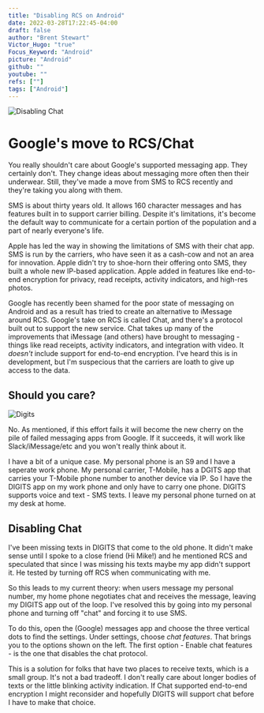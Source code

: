 ```yaml
---
title: "Disabling RCS on Android"
date: 2022-03-28T17:22:45-04:00
draft: false
author: "Brent Stewart"
Victor_Hugo: "true"
Focus_Keyword: "Android"
picture: "Android"
github: ""
youtube: ""
refs: [""]
tags: ["Android"]
---
```

![Disabling Chat](/disable_chat.jpg#floatsmallright)
# Google's move to RCS/Chat
You really shouldn't care about Google's supported messaging app.  They certainly don't.  They change ideas about messaging more often then their underwear.  Still, they've made a move from SMS to RCS recently and they're taking you along with them.

SMS is about thirty years old.  It allows 160 character messages and has features built in to support carrier billing.  Despite it's limitations, it's become the default way to communicate for a certain portion of the population and a part of nearly everyone's life.

Apple has led the way in showing the limitations of SMS with their chat app.  SMS is run by the carriers, who have seen it as a cash-cow and not an area for innovation.  Apple didn't try to shoe-horn their offering onto SMS, they built a whole new IP-based application.  Apple added in features like end-to-end encryption for privacy, read receipts, activity indicators, and high-res photos.

Google has recently been shamed for the poor state of messaging on Android and as a result has tried to create an alternative to iMessage around RCS.  Google's take on RCS is called Chat, and there's a protocol built out to support the new service.  Chat takes up many of the improvements that iMessage (and others) have brought to messaging - things like read receipts, activity indicators, and integration with video.  It _doesn't_ include support for end-to-end encryption.  I've heard this is in development, but I'm suspecious that the carriers are loath to give up access to the data.

## Should you care?
![Digits](/digits_app.png#floatsmallleft)


No.  As mentioned, if this effort fails it will become the new cherry on the pile of failed messaging apps from Google.  If it succeeds, it will work like Slack/iMessage/etc and you won't really think about it.

I have a bit of a unique case.  My personal phone is an S9 and I have a seperate work phone.  My personal carrier, T-Mobile, has a DGITS app that carries your T-Mobile phone number to another device via IP.  So I have the DIGITS app on my work phone and only have to carry one phone.  DIGITS supports voice and text - SMS texts.  I leave my personal phone turned on at my desk at home.

## Disabling Chat

I've been missing texts in DIGITS that come to the old phone.  It didn't make sense until I spoke to a close friend (Hi Mike!) and he mentioned RCS and speculated that since I was missing his texts maybe my app didn't support it.  He tested by turning off RCS when communicating with me.

So this leads to my current theory: when users message my personal number, my home phone negotiates chat and receives the message, leaving my DIGITS app out of the loop.  I've resolved this by going into my personal phone and turning off "chat" and forcing it to use SMS.

To do this, open the (Google) messages app and choose the three vertical dots to find the settings.  Under settings, choose _chat features_.  That brings you to the options shown on the left.  The first option - Enable chat features - is the one that disables the chat protocol. 

This is a solution for folks that have two places to receive texts, which is a small group.  It's not a bad tradeoff.  I don't really care about longer bodies of texts or the little blinking activity indication.  If Chat supported end-to-end encryption I might reconsider and hopefully DIGITS will support chat before I have to make that choice.